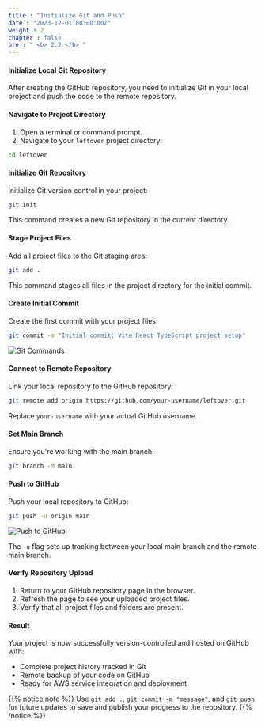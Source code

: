 ```yaml
---
title : "Initialize Git and Push"
date : "2023-12-01T00:00:00Z"
weight : 2
chapter : false
pre : " <b> 2.2 </b> "
---
```


#### Initialize Local Git Repository

After creating the GitHub repository, you need to initialize Git in your local project and push the code to the remote repository.

#### Navigate to Project Directory

1. Open a terminal or command prompt.
2. Navigate to your `leftover` project directory:

```bash
cd leftover
```

#### Initialize Git Repository

Initialize Git version control in your project:

```bash
git init
```

This command creates a new Git repository in the current directory.

#### Stage Project Files

Add all project files to the Git staging area:

```bash
git add .
```

This command stages all files in the project directory for the initial commit.

#### Create Initial Commit

Create the first commit with your project files:

```bash
git commit -m "Initial commit: Vite React TypeScript project setup"
```

![Git Commands](/images/2/2-4.png?featherlight=false&width=90pc)

#### Connect to Remote Repository

Link your local repository to the GitHub repository:

```bash
git remote add origin https://github.com/your-username/leftover.git
```

Replace `your-username` with your actual GitHub username.

#### Set Main Branch

Ensure you're working with the main branch:

```bash
git branch -M main
```

#### Push to GitHub

Push your local repository to GitHub:

```bash
git push -u origin main
```

![Push to GitHub](/images/2/2-5.png?featherlight=false&width=90pc)

The `-u` flag sets up tracking between your local main branch and the remote main branch.

#### Verify Repository Upload

1. Return to your GitHub repository page in the browser.
2. Refresh the page to see your uploaded project files.
3. Verify that all project files and folders are present.

#### Result

Your project is now successfully version-controlled and hosted on GitHub with:
- Complete project history tracked in Git
- Remote backup of your code on GitHub
- Ready for AWS service integration and deployment

{{% notice note %}}
Use `git add .`, `git commit -m "message"`, and `git push` for future updates to save and publish your progress to the repository.
{{% /notice %}}